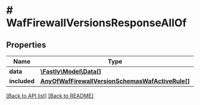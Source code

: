 # # WafFirewallVersionsResponseAllOf

## Properties

Name | Type | Description | Notes
------------ | ------------- | ------------- | -------------
**data** | [**\Fastly\Model\Data[]**](Data.md) |  | [optional]
**included** | [**AnyOfWafFirewallVersionSchemasWafActiveRule[]**](AnyOfWafFirewallVersionSchemasWafActiveRule.md) |  | [optional]

[[Back to API list]](../../README.md#endpoints) [[Back to README]](../../README.md)

